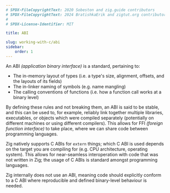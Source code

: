 ```yaml
---
# SPDX-FileCopyrightText: 2020 Sobeston and zig.guide contributors
# SPDX-FileCopyrightText: 2024 BratishkaErik and zigtut.org contributors
#
# SPDX-License-Identifier: MIT

title: ABI

slug: working-with-c/abi
sidebar:
    order: 1
---
```


An ABI _(application binary interface)_ is a standard, pertaining to:

- The in-memory layout of types (i.e. a type's size, alignment, offsets, and the
  layouts of its fields)
- The in-linker naming of symbols (e.g. name mangling)
- The calling conventions of functions (i.e. how a function call works at a
  binary level)

By defining these rules and not breaking them, an ABI is said to be stable, and
this can be used to, for example, reliably link together multiple libraries,
executables, or objects which were compiled separately (potentially on different
machines or using different compilers). This allows for FFI _(foreign function
interface)_ to take place, where we can share code between programming
languages.

Zig natively supports C ABIs for `extern` things; which C ABI is used depends on
the target you are compiling for (e.g. CPU architecture, operating system). This
allows for near-seamless interoperation with code that was not written in Zig;
the usage of C ABIs is standard amongst programming languages.

Zig internally does not use an ABI, meaning code should explicitly conform to a
C ABI where reproducible and defined binary-level behaviour is needed.
